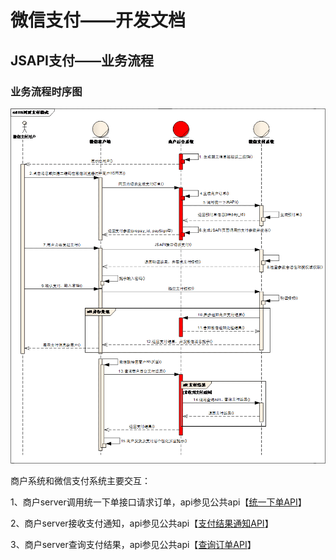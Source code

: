 # 微信支付——开发文档

## JSAPI支付——业务流程

### 业务流程时序图

![图7.9 微信内网页支付时序图](assets/chapter7_4_1.png)

商户系统和微信支付系统主要交互：

1、商户server调用统一下单接口请求订单，api参见公共api【[统一下单API](https://pay.weixin.qq.com/wiki/doc/api/jsapi.php?chapter=9_1)】

2、商户server接收支付通知，api参见公共api【[支付结果通知API](https://pay.weixin.qq.com/wiki/doc/api/jsapi.php?chapter=9_7)】

3、商户server查询支付结果，api参见公共api【[查询订单API](https://pay.weixin.qq.com/wiki/doc/api/jsapi.php?chapter=9_2)】